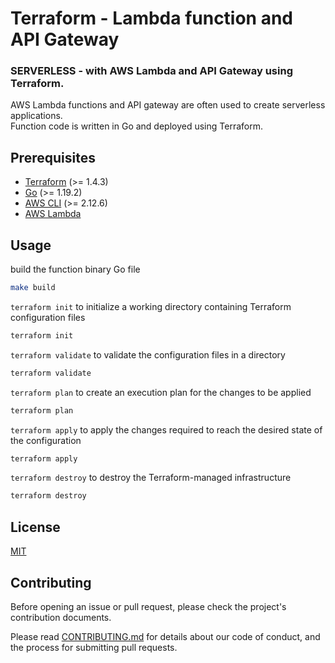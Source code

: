 # Terraform - Lambda function and API Gateway

### SERVERLESS - with AWS Lambda and API Gateway using Terraform.

AWS Lambda functions and API gateway are often used to create serverless applications.\
Function code is written in Go and deployed using Terraform.

## Prerequisites

- [Terraform](https://www.terraform.io/downloads.html) (>= 1.4.3)
- [Go](https://golang.org/doc/install) (>= 1.19.2)
- [AWS CLI](https://docs.aws.amazon.com/cli/latest/userguide/cli-chap-install.html) (>= 2.12.6)
- [AWS Lambda](https://docs.aws.amazon.com/lambda/latest/dg/welcome.html)

## Usage

build the function binary Go file
```bash
make build
```

`terraform init` to initialize a working directory containing Terraform configuration files
```bash
terraform init
```

`terraform validate` to validate the configuration files in a directory
```bash
terraform validate
```

`terraform plan` to create an execution plan for the changes to be applied
```bash
terraform plan
```

`terraform apply` to apply the changes required to reach the desired state of the configuration
```bash
terraform apply
```

`terraform destroy` to destroy the Terraform-managed infrastructure
```bash
terraform destroy
```

## License
[MIT](LICENSE)

## Contributing

Before opening an issue or pull request, please check the project's contribution documents.

Please read [CONTRIBUTING.md](CONTRIBUTING.md) for details about our code of conduct, and the process for submitting pull requests.